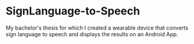 # SignLanguage-to-Speech
My bachelor's thesis for which I created a wearable device that converts sign language to speech and displays the results on an Android App.
